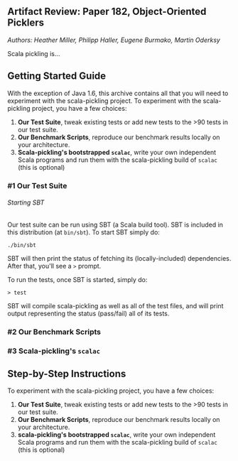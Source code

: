 ## Artifact Review: Paper 182, Object-Oriented Picklers
_Authors: Heather Miller, Philipp Haller, Eugene Burmako, Martin Oderksy_

Scala pickling is...



## Getting Started Guide

With the exception of Java 1.6, this archive contains all that you will need to experiment with the scala-pickling project. To experiment with the scala-pickling project, you have a few choices:

1. **Our Test Suite**, tweak existing tests or add new tests to the >90 tests in our test suite.
2. **Our Benchmark Scripts**, reproduce our benchmark results locally on your architecture.
3. **Scala-pickling's bootstrapped `scalac`**, write your own independent Scala programs and run them with the scala-pickling build of `scalac` (this is optional)

### #1 Our Test Suite

###### Starting SBT

Our test suite can be run using SBT (a Scala build tool). SBT is included in this distribution (at `bin/sbt`). To start SBT simply do:

    ./bin/sbt

SBT will then print the status of fetching its (locally-included) dependencies. After that, you'll see a `>` prompt.

To run the tests, once SBT is started, simply do:

    > test

SBT will compile scala-pickling as well as all of the test files, and will print output representing the status (pass/fail) all of its tests.

### #2 Our Benchmark Scripts

### #3 Scala-pickling's `scalac`

## Step-by-Step Instructions

To experiment with the scala-pickling project, you have a few choices:

1. **Our Test Suite**, tweak existing tests or add new tests to the >90 tests in our test suite.
2. **Our Benchmark Scripts**, reproduce our benchmark results locally on your architecture.
3. **scala-pickling's bootstrapped `scalac`**, write your own independent Scala programs and run them with the scala-pickling build of `scalac` (this is optional)